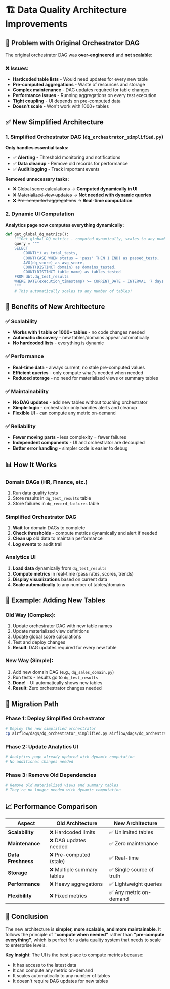 # 🏗️ **Data Quality Architecture Improvements**

## 🎯 **Problem with Original Orchestrator DAG**

The original orchestrator DAG was **over-engineered** and **not scalable**:

### ❌ **Issues:**
- **Hardcoded table lists** - Would need updates for every new table
- **Pre-computed aggregations** - Waste of resources and storage
- **Complex maintenance** - DAG updates required for table changes
- **Performance issues** - Running aggregations on every test execution
- **Tight coupling** - UI depends on pre-computed data
- **Doesn't scale** - Won't work with 1000+ tables

## ✅ **New Simplified Architecture**

### **1. Simplified Orchestrator DAG (`dq_orchestrator_simplified.py`)**

**Only handles essential tasks:**
- ✅ **Alerting** - Threshold monitoring and notifications
- ✅ **Data cleanup** - Remove old records for performance
- ✅ **Audit logging** - Track important events

**Removed unnecessary tasks:**
- ❌ ~~Global score calculations~~ → **Computed dynamically in UI**
- ❌ ~~Materialized view updates~~ → **Not needed with dynamic queries**
- ❌ ~~Pre-computed aggregations~~ → **Real-time computation**

### **2. Dynamic UI Computation**

**Analytics page now computes everything dynamically:**

```python
def get_global_dq_metrics():
    """Get global DQ metrics - computed dynamically, scales to any number of tables"""
    query = """
    SELECT 
        COUNT(*) as total_tests,
        COUNT(CASE WHEN status = 'pass' THEN 1 END) as passed_tests,
        AVG(dq_score) as avg_score,
        COUNT(DISTINCT domain) as domains_tested,
        COUNT(DISTINCT table_name) as tables_tested
    FROM dbt.dq_test_results
    WHERE DATE(execution_timestamp) >= CURRENT_DATE - INTERVAL '7 days'
    """
    # This automatically scales to any number of tables!
```

## 🚀 **Benefits of New Architecture**

### **✅ Scalability**
- **Works with 1 table or 1000+ tables** - no code changes needed
- **Automatic discovery** - new tables/domains appear automatically
- **No hardcoded lists** - everything is dynamic

### **✅ Performance**
- **Real-time data** - always current, no stale pre-computed values
- **Efficient queries** - only compute what's needed when needed
- **Reduced storage** - no need for materialized views or summary tables

### **✅ Maintainability**
- **No DAG updates** - add new tables without touching orchestrator
- **Simple logic** - orchestrator only handles alerts and cleanup
- **Flexible UI** - can compute any metric on-demand

### **✅ Reliability**
- **Fewer moving parts** - less complexity = fewer failures
- **Independent components** - UI and orchestrator are decoupled
- **Better error handling** - simpler code is easier to debug

## 📊 **How It Works**

### **Domain DAGs (HR, Finance, etc.)**
1. Run data quality tests
2. Store results in `dq_test_results` table
3. Store failures in `dq_record_failures` table

### **Simplified Orchestrator DAG**
1. **Wait** for domain DAGs to complete
2. **Check thresholds** - compute metrics dynamically and alert if needed
3. **Clean up** old data to maintain performance
4. **Log events** to audit trail

### **Analytics UI**
1. **Load data** dynamically from `dq_test_results`
2. **Compute metrics** in real-time (pass rates, scores, trends)
3. **Display visualizations** based on current data
4. **Scale automatically** to any number of tables/domains

## 🎯 **Example: Adding New Tables**

### **Old Way (Complex):**
1. Update orchestrator DAG with new table names
2. Update materialized view definitions
3. Update global score calculations
4. Test and deploy changes
5. **Result**: DAG updates required for every new table

### **New Way (Simple):**
1. Add new domain DAG (e.g., `dq_sales_domain.py`)
2. Run tests - results go to `dq_test_results`
3. **Done!** - UI automatically shows new tables
4. **Result**: Zero orchestrator changes needed

## 🔧 **Migration Path**

### **Phase 1: Deploy Simplified Orchestrator**
```bash
# Deploy the new simplified orchestrator
cp airflow/dags/dq_orchestrator_simplified.py airflow/dags/dq_orchestrator.py
```

### **Phase 2: Update Analytics UI**
```bash
# Analytics page already updated with dynamic computation
# No additional changes needed
```

### **Phase 3: Remove Old Dependencies**
```bash
# Remove old materialized views and summary tables
# They're no longer needed with dynamic computation
```

## 📈 **Performance Comparison**

| Aspect | Old Architecture | New Architecture |
|--------|------------------|------------------|
| **Scalability** | ❌ Hardcoded limits | ✅ Unlimited tables |
| **Maintenance** | ❌ DAG updates needed | ✅ Zero maintenance |
| **Data Freshness** | ❌ Pre-computed (stale) | ✅ Real-time |
| **Storage** | ❌ Multiple summary tables | ✅ Single source of truth |
| **Performance** | ❌ Heavy aggregations | ✅ Lightweight queries |
| **Flexibility** | ❌ Fixed metrics | ✅ Any metric on-demand |

## 🎉 **Conclusion**

The new architecture is **simpler, more scalable, and more maintainable**. It follows the principle of **"compute when needed"** rather than **"pre-compute everything"**, which is perfect for a data quality system that needs to scale to enterprise levels.

**Key Insight**: The UI is the best place to compute metrics because:
- It has access to the latest data
- It can compute any metric on-demand
- It scales automatically to any number of tables
- It doesn't require DAG updates for new tables
